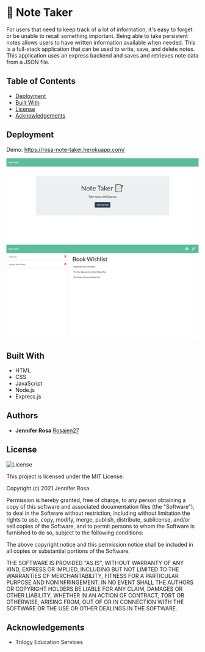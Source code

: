 # 📝 Note Taker

For users that need to keep track of a lot of information, it's easy to forget or be unable to recall something important. Being able to take persistent notes allows users to have written information available when needed. This is a full-stack application that can be used to write, save, and delete notes. This application uses an express backend and saves and retrieves note data from a JSON file.


## Table of Contents
* [Deployment](#deployment)
* [Built With](#built-with)
* [License](#license)
* [Acknowledgements](#acknowledgement)


## Deployment


Demo: https://rosa-note-taker.herokuapp.com/

![note-taker](./public/assets/images/demo.PNG)
![note-taker](./public/assets/images/demo2.png)


## Built With

* HTML
* CSS
* JavaScript
* Node.js
* Express.js


## Authors

  - **Jennifer Rosa**
    [Rosajen27](https://rosajen27.github.io/)


## License

![License](https://img.shields.io/badge/license-MIT%20License-blue.svg)

This project is licensed under the MIT License.

Copyright (c) 2021 Jennifer Rosa

Permission is hereby granted, free of charge, to any person obtaining a copy
of this software and associated documentation files (the "Software"), to deal
in the Software without restriction, including without limitation the rights
to use, copy, modify, merge, publish, distribute, sublicense, and/or sell
copies of the Software, and to permit persons to whom the Software is
furnished to do so, subject to the following conditions:

The above copyright notice and this permission notice shall be included in all
copies or substantial portions of the Software.

THE SOFTWARE IS PROVIDED "AS IS", WITHOUT WARRANTY OF ANY KIND, EXPRESS OR
IMPLIED, INCLUDING BUT NOT LIMITED TO THE WARRANTIES OF MERCHANTABILITY,
FITNESS FOR A PARTICULAR PURPOSE AND NONINFRINGEMENT. IN NO EVENT SHALL THE
AUTHORS OR COPYRIGHT HOLDERS BE LIABLE FOR ANY CLAIM, DAMAGES OR OTHER
LIABILITY, WHETHER IN AN ACTION OF CONTRACT, TORT OR OTHERWISE, ARISING FROM,
OUT OF OR IN CONNECTION WITH THE SOFTWARE OR THE USE OR OTHER DEALINGS IN THE
SOFTWARE.


## Acknowledgements

* Trilogy Education Services

